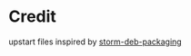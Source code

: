 # Credit
upstart files inspired by [storm-deb-packaging](https://github.com/phobos182/storm-deb-packaging)
